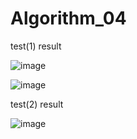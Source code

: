 # Algorithm_04
test(1) result

![image](https://user-images.githubusercontent.com/107354874/173246106-376996bd-a7c3-4628-8a8e-27786ef9c686.png)

![image](https://user-images.githubusercontent.com/107354874/173245864-8ed4da7e-87d4-4302-8737-77c51aee7b8c.png)

test(2) result

![image](https://user-images.githubusercontent.com/107354874/173246176-bd6af06f-3804-4ec2-ba0a-f2ddd2db7e41.png)

